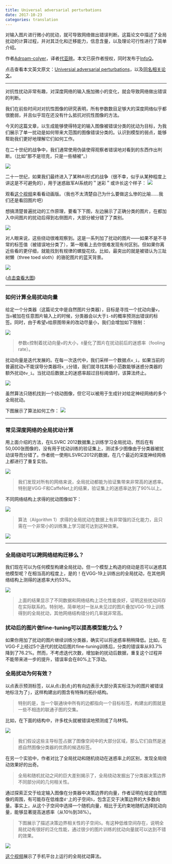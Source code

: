 ```yaml
---
title: Universal adversarial perturbations
date: 2017-10-23
categories: translation
---
```


对输入图片进行微小的扰动，就可导致网络做出错误判断。这篇论文中描述了全局扰动的计算过程，并对其泛化和迁移能力，信息含量，以及理论可行性进行了简单介绍。

作者[Adroam-colyer](https://twitter.com/adriancolyer)，译者[代亚暄](https://tagineerdai.github.io/)。本文已获作者授权，同时发布于[InfoQ](http://www.infoq.com/cn/)。

点击查看本文英文原文：[Universial adversarial perturbations](https://blog.acolyer.org/2017/09/12/universal-adversarial-perturbations/)，以及[同名相关论文](https://arxiv.org/abs/1610.08401)。

---

对抗性扰动非常有趣，对深度网络的输入施加微小的变化，就会导致网络做出错误的判断。

我们在前些时间对对抗性图像的研究表明，所有参数数目足够大的深度网络似乎都很脆弱，并且似乎现在还没有什么抵抗对抗性图像的方法。

今天的这篇文章，以生成能够使得特定的输入图像被错误分类的扰动为目标，为我们展示了单一扰动是如何带来大范围的图像错误分类的。认识到模型的弱点，能够帮助我们更好地理解它们如何工作。

在二十世纪的战争中，我们通常使用伪装使得观察者错误地对看到的东西作出判断。（比如“那不是坦克，只是一些植被”。）

![](https://raw.githubusercontent.com/TagineerDai/blog/master/source/_misc/Adv-Pert-1.jpeg)


二十一世纪，如果我们最终进入了某种AI形式的战争（很不幸，似乎从某种程度上讲这是不可避免的），用于迷惑敌军AI系统的＂迷彩＂或许长这个样子：
![](https://raw.githubusercontent.com/TagineerDai/blog/master/source/_misc/Adv-Pert-2.jpeg)

观看[这个视频](https://www.youtube.com/watch?v=jhOu5yhe0rc&feature=youtu.be)来看看动画版。（我也不太清楚自己为什么要做这么惨的比喻......我们还是看回图片吧）

想搞清楚普遍扰动的工作原理，要看下下图，左边展示了正确分类的图片，在都加入中间图片的扰动后得到右侧图片，大部分被分错了了类别。

![](https://raw.githubusercontent.com/TagineerDai/blog/master/source/_misc/Adv-Pert-3.jpeg)

对人眼来说，这些绕动很难观察到。这是一系列加了扰动的图片——如果不是不寻常的标签值（被错误地分类了），第一眼看上去你很难发现有何区别。但如果你离近些看的更仔细，就能找到有规律的螺旋花纹。比如，最突出的就是被错认为三趾树懒（three toed sloth）的骆驼图片的蓝天背景。

![](https://raw.githubusercontent.com/TagineerDai/blog/master/source/_misc/Adv-Pert-4.jpeg)

([点击查看大图](https://adriancolyer.files.wordpress.com/2017/09/uap-fig-3.jpeg))

---

### 如何计算全局扰动向量

给定一个分类器（这篇论文中是自然图片分类器），目标是寻找一个扰动向量`v`，当`v`被加在任意图片输入上的时候，分类器会以大于`1-δ`的概率预测出错误的标签。同时，由于希望`v`给原图带来的改动尽量小，我们会增加如下限制：

![](https://raw.githubusercontent.com/TagineerDai/blog/master/source/_misc/Adv-Pert-Formula-0.JPG)

> 参数`ε`控制着扰动向量`v`的大小，`δ`量化了图片在扰动前后的迷惑率（fooling rate）。

扰动向量是迭代发展的。在每一次迭代中，我们采样一个数据点`x_i`，如果当前的普遍扰动`v`不能误导分类器将`x_i`分错，我们就寻找其极小范数能够迷惑分类器的额外扰动`δv_i`。当扰动后数据上的迷惑率超过目标阈值时，该算法终止。

![](https://raw.githubusercontent.com/TagineerDai/blog/master/source/_misc/Adv-Pert-5.jpeg)

虽然算法只随机找到一个绕动图像，但它可以被用于生成针对给定神经网络的多个全局扰动。

下图展示了算法如何工作：
![](https://raw.githubusercontent.com/TagineerDai/blog/master/source/_misc/Adv-Pert-6.jpeg)

---
### 常见深度网络的全局扰动计算

用上面介绍的方法，在ILSVRC 2012数据集上训练学习全局扰动，然后在有50,000张图像的，没有用于扰动训练的验证集上，测试多少图像由于分类器被扰动误导而分错了。作者统一使用ILSVRC2012的数据，在几个最近的深度神经网络上都进行了重复实验。

![](https://raw.githubusercontent.com/TagineerDai/blog/master/source/_misc/Adv-Pert-7.jpeg) 

>我们发现对所有的网络来说，全局扰动都能为验证集带来非常高的迷惑率。特别是VGG-F和CaffeNet上的结果，验证集上的迷惑率达到了90%以上。

不同网络结构上求得的扰动图像如下：

![](https://raw.githubusercontent.com/TagineerDai/blog/master/source/_misc/Adv-Pert-8.jpeg) 

>算法（Algorithm 1）求得的全局扰动在数据上有非常强的泛化能力，且只需在一个非常小的训练集上学习就可达到这种效果。

![](https://raw.githubusercontent.com/TagineerDai/blog/master/source/_misc/Adv-Pert-9.jpeg) 

---

### 全局绕动可以跨网络结构迁移么？

我们现在可以为任何模型构建全局扰动，但一个模型上构造的绕动是否可以迷惑其他模型呢？在相当高的程度上，是的！在VGG-19上训练出的全局扰动，在其他网络结构上测得的迷惑率大约53%。

![](https://raw.githubusercontent.com/TagineerDai/blog/master/source/_misc/Adv-Pert-10.jpeg) 

>上面的结果显示了不同数据和网络结构上泛化性能良好，证明这些扰动间存在实际联系的。特别地，简单地对一张从未见过的图片叠加VGG-19上训练得到的全局扰动，其他网络结构错分的几率就非常高。

### 扰动后的图片做fine-tuning可以提高模型能力么？

如果你用加了扰动的图片继续训练分类器，确实可以将迷惑率稍稍降低。比如，在VGG-F上经过5个迭代的扰动后图片fine-tuning训练后，分类的错误率从93.7%降到了76.2%。然而，不考虑迭代次数，增加新的扰动后数据，重复这个过程并不能带来进一步的提升，错误率会在80%上下浮动。

### 全局扰动为何有效？

以点表示预测标签，以从点`i`到点`j`的有向边表示大部分真实标注为i的图片被错误地标注为了`j`，这样构建出的图含有特殊的拓扑结构。

>特别的是，当一个联通块中所有的边都指向一个目标标签，构建出的图就是一些不相连的联通子图的交集。

比如，在下面的结构中，许多枕头就被错误地预测成了乌林鸮。

![](https://raw.githubusercontent.com/TagineerDai/blog/master/source/_misc/Adv-Pert-11.jpeg) 

>我们假设这些主导标签占据了图像空间中的大部分区域，那么它们自然是迷惑自然图像分类器的优质的候选标签。

在另一个实验中，作者对比了全局扰动和随机绕动在迷惑率上的区别，发现全局绕动效果好的出奇。

>全局和随机扰动之间的巨大差别揭示了，全局绕动发掘出了分类器决策边界不同部分间的几何相关性。

通过探索正交于给定输入图像在分类器中决策边界的向量，作者证明在给定自然图像的周围，有可能存在低维度`d'`上的子空间`S`，包含正交于决策边界的大多数向量。事实上，从这个子空间中选择一个随机向量，相比于无约束地随机选择扰动向量，能够显著提高迷惑率（从10％到38%）。

>下图展示了描述决策边界相关性的子空间`S`。有这种低维空间存在，说明全局扰动有很好的泛化性能，通过很少的图片训练的扰动向量就可以达到不错的效果。 

![](https://raw.githubusercontent.com/TagineerDai/blog/master/source/_misc/Adv-Pert-12.jpeg)

[这个视频](https://www.youtube.com/watch?v=jhOu5yhe0rc&feature=youtu.be)展示了手机平台上运行的全局扰动算法。